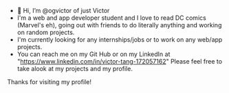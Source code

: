 - 👋 Hi, I’m @ogvictor of just Victor
- I'm a web and app developer student and I love to read DC comics (Marvel's eh), going out with friends to do literally anything and working on random projects.
- I'm currently looking for any internships/jobs or to work on any web/app projects.  
- You can reach me on my Git Hub or on my LinkedIn at "https://www.linkedin.com/in/victor-tang-172057162" 
Please feel free to take alook at my projects and my profile. 

Thanks for visiting my profile!
